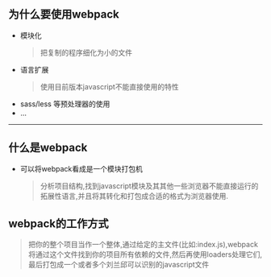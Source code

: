## 为什么要使用webpack

- 模块化
    >把复制的程序细化为小的文件
- 语言扩展 
    >使用目前版本javascript不能直接使用的特性
- sass/less 等预处理器的使用
- ...
-----------------------
## 什么是webpack
- 可以将webpack看成是一个模块打包机
    >分析项目结构,找到javascript模块及其其他一些浏览器不能直接运行的拓展性语言,并且将其转化和打包成合适的格式为浏览器使用.
 
## webpack的工作方式
 > 把你的整个项目当作一个整体,通过给定的主文件(比如:index.js),webpack将通过这个文件找到你的项目所有依赖的文件,然后再使用loaders处理它们,最后打包成一个或者多个刘兰邱可以识别的javascript文件